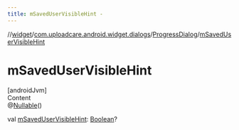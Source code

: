 ```yaml
---
title: mSavedUserVisibleHint -
---
```

//[widget](../../index.md)/[com.uploadcare.android.widget.dialogs](../index.md)/[ProgressDialog](index.md)/[mSavedUserVisibleHint](m-saved-user-visible-hint.md)



# mSavedUserVisibleHint  
[androidJvm]  
Content  
@[Nullable](https://developer.android.com/reference/kotlin/androidx/annotation/Nullable.html)()  
  
val [mSavedUserVisibleHint](m-saved-user-visible-hint.md): [Boolean](https://kotlinlang.org/api/latest/jvm/stdlib/kotlin/-boolean/index.html)?  



